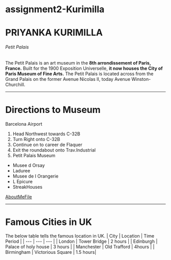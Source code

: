 # assignment2-Kurimilla
# PRIYANKA KURIMILLA
###### Petit Palais
The Petit Palais is an art museum in the **8th arrondissement of Paris, France.** Built for the 1900 Exposition Universelle, **it now houses the City of Paris Museum of Fine Arts.** The Petit Palais is located across from the Grand Palais on the former Avenue Nicolas II, today Avenue Winston-Churchill.
- - -
# Directions to Museum
Barcelona Airport
1. Head Northwest towards C-32B
2. Turn Right onto C-32B
3. Continue on to career de Flaquer
4. Exit the roundabout onto Trav.Industrial
5. Petit Palais Museum
- Musee d Orsay
- Laduree
- Musee de I Orangerie
- L Epicure
- StreakHouses

[AboutMeFile](AboutMe.md)
- - -
# Famous Cities in UK
The below table tells the famous location in UK.
| City | Location | Time Period |
| --- | --- | --- |
| London | Tower Bridge | 2 hours |
| Edinburgh | Palace of holy house | 3 hours |
| Manchester | Old Trafford | 4hours |
| Birmingham | Victorious Square | 1.5 hours|
